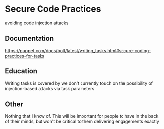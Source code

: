 # Secure Code Practices

avoiding code injection attacks

## Documentation

<https://puppet.com/docs/bolt/latest/writing_tasks.html#secure-coding-practices-for-tasks>

## Education

Writing tasks is covered by we don't currently touch on the possibility of injection-based attacks via task parameters

## Other

Nothing that I know of.
This will be important for people to have in the back of their minds,
but won't be critical to them delivering engagements exactly

